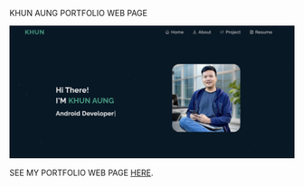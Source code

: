 
KHUN AUNG PORTFOLIO WEB PAGE

![ScreenShot](/public/website_img.png)


SEE MY PORTFOLIO WEB PAGE [HERE](https://ksmaprince.github.io/MY-PROFILE/).